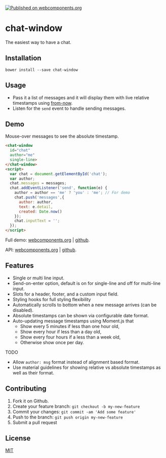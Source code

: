 [![Published on webcomponents.org](https://img.shields.io/badge/webcomponents.org-published-blue.svg)](https://www.webcomponents.org/element/jifalops/chat-window)

# chat-window
The easiest way to have a chat.

## Installation

```
bower install --save chat-window
```

## Usage
* Pass it a list of messages and it will display them with live relative timestamps
using [from-now](https://www.webcomponents.org/element/jifalops/from-now).
* Listen for the `send` event to handle sending messages.

## Demo
Mouse-over messages to see the absolute timestamp.
<!--
```
<custom-element-demo>
  <template>
    <script src="../webcomponentsjs/webcomponents-lite.js"></script>
    <link rel="import" href="chat-window.html">
    <style is="custom-style">
      chat-window {
        font-size: small;
        --chat-messages-height: 12em;
        --chat-messages-scroller: {
          border: 1px inset #eee;
        }
        --paper-input-container-input: {
          margin: 0 2px;
        };
        --chat-message-text: {
          background-color: #f0f0f0;
          padding: 6px 8px;
          margin: 4px 0;
          border-radius: 6px;
        };    
      }
    </style>          
    <script>
      var now = Date.now();
      var messages = [
        { author: 'you', text: 'dummy msg 1', created: now - (60*1000) },
        { author: 'me', text: 'dummy msg 2', created: now - (3*60*1000) },
        { author: 'you', text: 'dummy msg 3', created: now - (10*60*1000) },
        { author: 'you', text: 'dummy msg 4', created: now - (60*60*1000) },
        { author: 'me', text: 'dummy msg 5', created: now - (1.2*60*60*1000) },
        { author: 'me', text: 'dummy msg 6', created: now - (1.5*60*60*1000) },
        { author: 'you', text: 'dummy msg 7', created: now - (11.5*60*60*1000) },
        { author: 'me', text: 'dummy msg 8', created: now - (12*60*60*1000) },
        { author: 'you', text: 'dummy msg 9', created: now - (13*60*60*1000) },
        { author: 'me', text: 'dummy msg 10', created: now - (1.5*24*60*60*1000) },
        { author: 'you', text: 'dummy msg 11', created: now - (1.6*24*60*60*1000) },
        { author: 'me', text: 'dummy msg 12', created: now - (4*24*60*60*1000) },
        { author: 'me', text: 'dummy msg 13', created: now - (4.5*24*60*60*1000) },
        { author: 'you', text: 'dummy msg 14', created: now - (14*24*60*60*1000) },
        { author: 'me', text: 'dummy msg 15', created: now - (14.5*24*60*60*1000) },
      ].reverse();
    </script>
    <next-code-block></next-code-block>
  </template>
</custom-element-demo>
```
-->

```html
<chat-window
  id="chat"
  author="me"
  single-line>
</chat-window>
<script>
  var chat = document.getElementById('chat');  
  var author;
  chat.messages = messages;
  chat.addEventListener('send', function(e) {
    author = author == 'me' ? 'you' : 'me'; // For demo
    chat.push('messages',{
      author: author,
      text: e.detail,
      created: Date.now()
    });
    chat.inputText = '';
  });  
</script>
```

Full demo:
[webcomponents.org](https://www.webcomponents.org/element/jifalops/chat-window/demo/demo/index.html)
| [github](https://jifalops.github.io/chat-window/components/chat-window/demo/).

API: [webcomponents.org](https://www.webcomponents.org/element/jifalops/chat-window/chat-window)
| [github](https://jifalops.github.io/chat-window).

## Features
* Single or multi line input.
* Send-on-enter option, default is on for single-line and off for multi-line input.
* Slots for a header, footer, and a custom input field.
* Styling hooks for full styling flexibility
* Automatically scrolls to bottom when a new message arrives (can be disabled).
* Absolute timestamps can be shown via configurable date format.
* Auto-updating message timestamps using Moment.js that
  * Show every 5 minutes if less than one hour old,
  * Show every hour if less than a day old,
  * Show every four hours if a less than a week old,
  * Otherwise show once per day.

TODO
* Allow `author: msg` format instead of alignment based format.
* Use material guidelines for showing relative vs absolute timestamps as well as their format.

## Contributing

1. Fork it on Github.
2. Create your feature branch: `git checkout -b my-new-feature`
3. Commit your changes: `git commit -am 'Add some feature'`
4. Push to the branch: `git push origin my-new-feature`
5. Submit a pull request

## License

[MIT](https://opensource.org/licenses/MIT)

